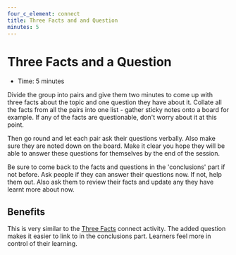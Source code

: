 ```yaml
---
four_c_element: connect
title: Three Facts and and Question
minutes: 5
---
```


# Three Facts and a Question

- Time: 5 minutes

Divide the group into pairs and give them two minutes to come up with three facts about the topic and one question they have about it. Collate all the facts from all the pairs into one list - gather sticky notes onto a board for example. If any of the facts are questionable, don't worry about it at this point.

Then go round and let each pair ask their questions verbally. Also make sure they are noted down on the board. Make it clear you hope they will be able to answer these questions for themselves by the end of the session. 

Be sure to come back to the facts and questions in the 'conclusions' part if not before. Ask people if they can answer their questions now. If not, help them out. Also ask them to review their facts and update any they have learnt more about now.

## Benefits

This is very similar to the [Three Facts](three_facts.html) connect activity. The added question makes it easier to link to in the conclusions part. Learners feel more in control of their learning.